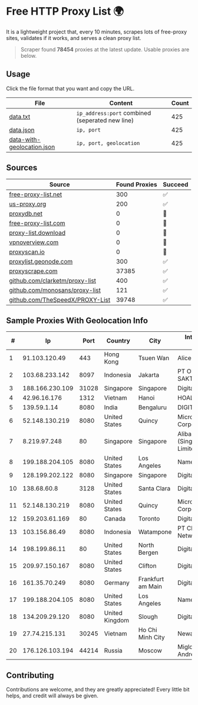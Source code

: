 
# Free HTTP Proxy List 🌍

It is a lightweight project that, every 10 minutes, scrapes lots of free-proxy sites, validates if it works, and serves a clean proxy list.


> Scraper found **78454** proxies at the latest update. Usable proxies are below.

## Usage

Click the file format that you want and copy the URL.


|File|Content|Count|
|----|-------|-----|
|[data.txt](https://raw.githubusercontent.com/themiralay/Proxy-List-World/master/data.txt)|`ip_address:port` combined (seperated new line)|425|
|[data.json](https://raw.githubusercontent.com/themiralay/Proxy-List-World/master/data.json)|`ip, port`|425|
|[data-with-geolocation.json](https://raw.githubusercontent.com/themiralay/Proxy-List-World/master/data-with-geolocation.json)|`ip, port, geolocation`|425|

## Sources

|Source|Found Proxies|Succeed|
|------|-------------|-------|
|[free-proxy-list.net](https://free-proxy-list.net)|300|✅|
|[us-proxy.org](https://www.us-proxy.org)|200|✅|
|[proxydb.net](http://proxydb.net)|0|🚫|
|[free-proxy-list.com](https://free-proxy-list.com/?page=&port=&type%5B%5D=http&type%5B%5D=https&up_time=0&search=Search)|0|🚫|
|[proxy-list.download](https://www.proxy-list.download/HTTP)|0|🚫|
|[vpnoverview.com](https://vpnoverview.com/privacy/anonymous-browsing/free-proxy-servers)|0|🚫|
|[proxyscan.io](https://www.proxyscan.io)|0|🚫|
|[proxylist.geonode.com](https://proxylist.geonode.com/api/proxy-list?limit=300&page=1&sort_by=lastChecked&sort_type=desc&protocols=http,https)|300|✅|
|[proxyscrape.com](https://api.proxyscrape.com/v2/?request=displayproxies&protocol=http&timeout=10000&country=all&ssl=all&anonymity=all)|37385|✅|
|[github.com/clarketm/proxy-list](https://raw.githubusercontent.com/clarketm/proxy-list/master/proxy-list-raw.txt)|400|✅|
|[github.com/monosans/proxy-list](https://raw.githubusercontent.com/monosans/proxy-list/main/proxies/http.txt)|121|✅|
|[github.com/TheSpeedX/PROXY-List](https://raw.githubusercontent.com/TheSpeedX/PROXY-List/master/http.txt)|39748|✅|


## Sample Proxies With Geolocation Info

|#|Ip|Port|Country|City|Internet Service Provider|
|-|--|----|-------|----|-------------------------|
|1|91.103.120.49|443|Hong Kong|Tsuen Wan|Alice Networks LTD|
|2|103.68.233.142|8097|Indonesia|Jakarta|PT OREN ABADI SAKTI|
|3|188.166.230.109|31028|Singapore|Singapore|DigitalOcean, LLC|
|4|42.96.16.176|1312|Vietnam|Hanoi|HOALAC-VNNIC|
|5|139.59.1.14|8080|India|Bengaluru|DIGITALOCEAN|
|6|52.148.130.219|8080|United States|Quincy|Microsoft Corporation|
|7|8.219.97.248|80|Singapore|Singapore|Alibaba Cloud (Singapore) Private Limited|
|8|199.188.204.105|8080|United States|Los Angeles|Namecheap, Inc.|
|9|128.199.202.122|8080|Singapore|Singapore|DigitalOcean, LLC|
|10|138.68.60.8|3128|United States|Santa Clara|DigitalOcean, LLC|
|11|52.148.130.219|8080|United States|Quincy|Microsoft Corporation|
|12|159.203.61.169|80|Canada|Toronto|DigitalOcean, LLC|
|13|103.156.86.49|8080|Indonesia|Watampone|PT Chacha Networking System|
|14|198.199.86.11|80|United States|North Bergen|DigitalOcean, LLC|
|15|209.97.150.167|8080|United States|Clifton|DigitalOcean, LLC|
|16|161.35.70.249|8080|Germany|Frankfurt am Main|DigitalOcean, LLC|
|17|199.188.204.105|8080|United States|Los Angeles|Namecheap, Inc.|
|18|134.209.29.120|8080|United Kingdom|Slough|DigitalOcean, LLC|
|19|27.74.215.131|30245|Vietnam|Ho Chi Minh City|Newass2011xDSLHN|
|20|176.126.103.194|44214|Russia|Moscow|Miglovets Egor Andreevich|



## Contributing

Contributions are welcome, and they are greatly appreciated! Every
little bit helps, and credit will always be given.

